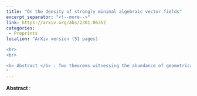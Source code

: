 ```yaml
---
title: "On the density of strongly minimal algebraic vector fields"
excerpt_separator: "<!--more-->"
link: https://arxiv.org/abs/2301.06362
categories:
 - Preprints
location: "ArXiv version (51 pages)

<br>
<br>

<b> Abstract </b> : Two theorems witnessing the abundance of geometrically trivial strongly minimal autonomous differential equations of arbitrary order are shown. 
"
---
```


<b> Abstract </b> :  